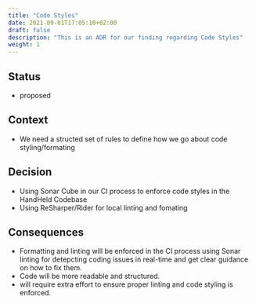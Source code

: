 ```yaml
---
title: "Code Styles"
date: 2021-09-01T17:05:10+02:00
draft: false
description: "This is an ADR for our finding regarding Code Styles"
weight: 1
---
```


## Status

- proposed

## Context

- We need a structed set of rules to define how we go about code styling/formating

## Decision

- Using Sonar Cube in our CI process to enforce code styles in the HandHeld Codebase
- Using ReSharper/Rider for local linting and fomating

## Consequences

- Formatting and linting will be enforced in the CI process using Sonar linting for detepcting coding issues in real-time and get clear guidance on how to fix them.
- Code will be more readable and structured.
- will require extra effort to ensure proper linting and code styling is enforced.
